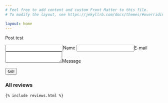 ```yaml
---
# Feel free to add content and custom Front Matter to this file.
# To modify the layout, see https://jekyllrb.com/docs/themes/#overriding-theme-defaults

layout: home
---
```


Post test

<form method="POST" action="https://api.staticman.net/v3/entry/github/DarkBaptism/test/master/data/reviews">
  <input name="options[redirect]" type="hidden" value="https://darkbaptism.github.io/test">
  <!-- e.g. "2016-01-02-this-is-a-post" -->
  <input name="options[slug]" type="hidden" value="{{ page.slug }}">
  <label><input name="fields[name]" type="text">Name</label>
  <label><input name="fields[email]" type="email">E-mail</label>
  <label><textarea name="fields[message]"></textarea>Message</label>
  
  <button type="submit">Go!</button>
</form>

<section class="constrain">
    <h3>All reviews</h3>

    {% include reviews.html %}
</section>